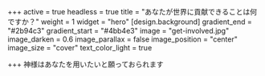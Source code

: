 +++
active = true
headless = true
title = "あなたが世界に貢献できることは何ですか？"
weight = 1
widget = "hero"
[design.background]
gradient_end = "#2b94c3"
gradient_start = "#4bb4e3"
image = "get-involved.jpg"
image_darken = 0.6
image_parallax = false
image_position = "center"
image_size = "cover"
text_color_light = true

+++
神様はあなたを用いたいと願っておられます
